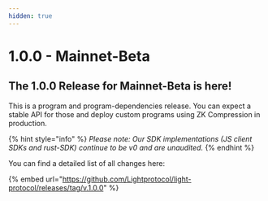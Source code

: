 ```yaml
---
hidden: true
---
```


# 1.0.0 - Mainnet-Beta

## The 1.0.0 Release for Mainnet-Beta is here! <a href="#zk-testnet-is-here" id="zk-testnet-is-here"></a>

This is a program and program-dependencies release. You can expect a stable API for those and deploy custom programs using ZK Compression in production.&#x20;

{% hint style="info" %}
_Please note: Our SDK implementations (JS client SDKs and rust-SDK) continue to be v0 and are unaudited._
{% endhint %}

You can find a detailed list of all changes here:

{% embed url="https://github.com/Lightprotocol/light-protocol/releases/tag/v.1.0.0" %}

